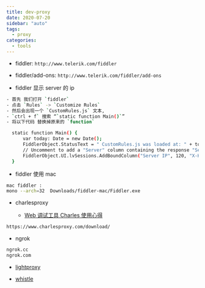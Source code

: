 ```yaml
---
title: dev-proxy
date: 2020-07-20
sidebar: "auto"
tags:
  - proxy
categories:
  - tools
---
```


- fiddler: `http://www.telerik.com/fiddler`
- fiddler/add-ons: `http://www.telerik.com/fiddler/add-ons`

- fiddler 显示 server 的 ip

```bash
- 首先 我们打开 `fiddler`
- 点击 `Rules` -> `Customize Rules`
- 然后会出现一个 `CustomRules.js` 文本,
- `ctrl + f` 搜索 “`static function Main()`”
- 将以下代码 替换掉原来的 `function`

  static function Main() {
      var today: Date = new Date();
      FiddlerObject.StatusText = " CustomRules.js was loaded at: " + today;
      // Uncomment to add a "Server" column containing the response "Server" header, if present
      FiddlerObject.UI.lvSessions.AddBoundColumn("Server IP", 120, "X-HostIP");
  }
```

- fiddler 使用 mac

```bash
mac fiddler :
mono --arch=32  Downloads/fiddler-mac/Fiddler.exe
```

- charlesproxy

  - [Web 调试工具 Charles 使用心得](https://juejin.im/post/5a3b6ab06fb9a0452405fffa)

```bash
https://www.charlesproxy.com/download/
```

- ngrok

```bash
ngrok.cc
ngrok.com
```

- [lightproxy](https://lightproxy.org/zh-CN/doc/getting-started)

- [whistle](https://github.com/avwo/whistle)
